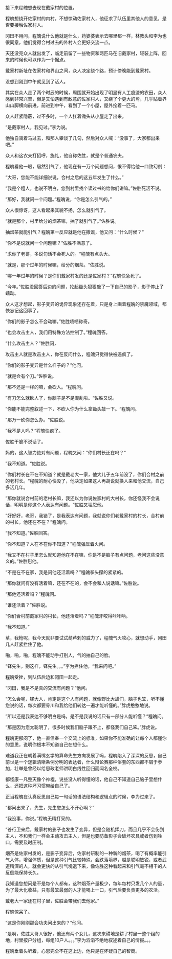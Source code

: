 接下来程魄想去现在戴家村的位置。

程魄想绕开佐家村的内村，不想惊动佐家村人，他征求了队伍里其他人的意见，是否要接触佐家村人。

冈田不用问，程魄说什么他就是什么，药婆婆表示去哪里都一样，林教头和李为也很同意，他们觉得合村过去的外村人会更好交流一点。

天还没亮众人就出发了，临走前留了一些物资和两匹马在旧戴家村，轻装上阵，回来的时候也可以作为一个据点。

戴家村新址在佐家村和界山之间，众人决定绕个路，预计傍晚能到戴家村。

没想到刚到中午就见到了活人。

其实在众人走了两个时辰的时候，周围就开始出现了明显有人工痕迹的农田，众人感到非常兴奋，但是又怕遇到有敌意的佐家村人，又绕了个更大的弯，几乎贴着界山山脚横向前进，前进到中午，看到了一个小屋，屋外拴着一匹马。

众人赶紧隐蔽，过不多时，一个人扛着锄头从小屋走了出来。

“是戴家村人，我见过。”李为说。

他独自骑着马过去，和那人攀谈了几句，然后对众人喊：“没事了，大家都出来吧。”

众人和这农夫打招呼，施礼，他自称佐胜，就是个普通农夫。

程魄看他一眼，居然引气了，他现在有一万个问题想问，恨不得给他一口致幻剂：

“大哥，您能不能详细说说，合村之后的这五年发生了什么。”

“我是个粗人，也说不明白，您到村里找个读过书的给你们讲嘛。”佐胜死活不说。

“那好，我就问一个问题。”程魄说，“你是怎么引气的。”

众人很惊讶，这人看起来其貌不扬，怎么就引气了。

“就是那个，村里给分的烟茶嘛，抽了就引气了。”佐胜说。

抽烟茶就能引气？程魄第一反应就是他在撒谎，他又问：“什么时候？“

“你不是说就问一个问题嘛？“佐胜不满意了。

”求你了老哥，多说句话不会死人的。“程魄有点头大。

”就是，那个过年的时候嘛，给分的烟茶。“佐胜说。

“哪一年过年的时候？是你们戴家村发的还是佐家村？”程魄快急死了。

“今年。”佐胜没回答后边的问题，抡起锄头狠狠敲了一下自己的影子，影子停止了蠕动。

众人这才想起，影子变异的诡异现象还存在着，只是身上画着程魄的禁魔领域，都快忘记这回事了。

“你们的影子怎么不会动嘛。”佐胜啧啧称奇。

“也会攻击主人，我们用特殊方法控制了。”程魄回答。

“什么攻击主人？”佐胜问，

攻击主人就是攻击主人，你在反问什么，程魄只觉得快被逼疯了。

“你们的影子变异是什么样子的？”他问。

“就是会有个刀。”佐胜说。

”那不还是一样的嘛，会砍人。“程魄问。

”有刀怎么就砍人了，你脑子是不是混乱啦。“佐胜又说。

”你能不能完整叙述一下，不砍人你为什么拿锄头敲一下。“程魄问。

”那万一砍你怎么办。“佐胜说。

”我不是人吗？“程魄快疯了。

佐胜干脆不说话了。

妈的，这人智力绝对有问题，程魄又问：”你们村长还在吗？“

”我不知道。“佐胜说。

”你们村长在不在不知道？就是戴老大一家，他大儿子五年前没了，你们合村之前的老村长。“程魄的耐心快没了，他决定如果这人再胡说就换人来和他交流，自己多活几年。

”那你就说合村前的老村长嘛，我还以为你说佐家村的大村长，你还怪我不会说话，明明是你这个人表达有问题。“佐胜又埋怨他。

”好好好，老哥，我错了，是我表达有问题，我就说你们老戴家村的村长，合村前的村长，他还在不在？”程魄问。

“我不知道。”佐胜回答。

“你不知道？人在不在你不知道？”程魄强压着火问。

“我又不在村子里怎么就知道他在不在嘛，你是不是脑子有点问题，老问这些没意义的。”佐胜怼他。

“不是在不在家，我是问他还活着吗？”程魄拳头攥的紧紧的。

“那你就问有没有活着嘛，还在不在的，会不会和人说话嘛。”佐胜说。

“那他还活着吗？”程魄问。

“谁还活着？”佐胜说。

“你们合村前戴家村的村长，他还活着吗？”程魄牙咬得咔咔响。

“我不知道。”

草，我枪呢，我今天就非要试试葫芦刺的威力了，程魄气火攻心，就想动手，冈田几人赶紧拦住了他。

啪，啪，啪，程魄不能动手打别人，气的抽自己的脸。

“铎先生，别这样，铎先生。。。”李为拦住他，“我来问吧。”

程魄受挫，到队伍后边和冈田一起走。

“冈田，我是不是真的交流有问题？”他问。

“怎么会呢，铎大人，肯定是这个人有问题，就像野比大雄们，脑子也笨，听不懂您说的话，每次都要骨川和我给他们转达一遍才能听懂的。”胖虎憨憨地说。

”所以还是我表达不够明白是吗，是不是我说的话只有一部分人能听懂？“程魄问。

“那是因为您太聪明了，很多时候我们脑子跟不上，都怪我们自己笨。”胖虎说。

程魄更郁闷了，他一直信奉一个交流上的标准，如果你不能准确的让每个人都懂你的意思，说明你根本不知道自己在想什么。

难道我正在朝着满嘴玄学的算命先生方向发展了吗，程魄陷入了深深的反思，自己前世是一个逻辑清晰条例分明的表达者，什么辩论赛那种俗套的东西都不屑于参加，壮举是曾经以给思政老师讲明白线性回归而闻名全校。

都怪康一凡整天像个神棍，说些没人听得懂的话，他自己不知道自己脑子里想什么，还把这种坏习惯带给自己了。

正当程魄在认真反思自己每一句话的语法结构和逻辑点的时候，李为过来了。

“都问出来了，先生，先生您怎么不开心啊？”

“我没事，你说。”程魄无精打采的。

“苍行卫来后，戴家村的影子也发生了变异，但是会随机挥刀，而且几乎不会伤到主人，不和我们一样会主动攻击主人，但是也要防备影子会破坏农具或者伤到牲口，需要及时压制。

烟茶是佐家村发的，是影子变异后，佐家村研制的一种新的烟茶，喝了有概率能引气入体，增强体质，但是这种引气比较特殊，会跌落境界，越是聪明敏锐，或者武道精深的人，就会更快的从引气境退下来，像佐胜这种看起来和引气毫不相干的人反倒能保持长久。

我知道您想问是不是每个人都有，这种烟茶产量极少，每年每村只发几个人的量，为了最大化收益，只有最笨最弱的人才能喝上一口，引气后要负责更多的农活。

戴老大一家还在村子里，佐胜会带我们去他家。”

程魄惊呆了。

“这是你刚刚那会功夫问出来的？”他问。

“是啊，佐胜大哥人很好，他还有两个女儿，这次来耕地是耕了村里一整个组的地，村里按户分组，每组10户人。。。”李为滔滔不绝地叙述着自己的情报。。。

程魄垂着头听着，心思完全不在这上边，他只是在怀疑自己的智商。













